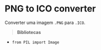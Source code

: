 # PNG to ICO converter

Converter uma imagem `.PNG` para `.ICO`.

> **Bibliotecas**

* `from PIL import Image`